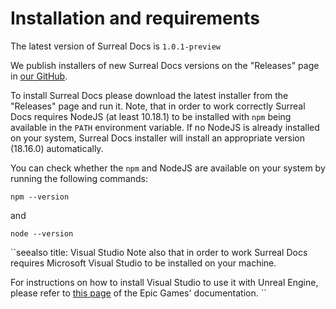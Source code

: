 # Installation and requirements

The latest version of Surreal Docs is `1.0.1-preview`

We publish installers of new Surreal Docs versions on the "Releases" page in 
[our GitHub](https://github.com/medelfor/surreal-docs/releases/ "Releases").

To install Surreal Docs please download the latest installer from the "Releases" page and run it. Note, that in order to work correctly Surreal Docs requires NodeJS (at least 10.18.1) to be installed with `npm` being available in the `PATH` environment variable. If no NodeJS is already installed on your system, Surreal Docs installer will install an appropriate version (18.16.0) automatically.

You can check whether the `npm` and NodeJS are available on your system by running the following commands:
```
npm --version
```
and
```
node --version
```

``seealso
title: Visual Studio
Note also that in order to work Surreal Docs requires Microsoft Visual Studio to be installed on your machine.

For instructions on how to install Visual Studio to use it with Unreal Engine, please refer to [this page](https://docs.unrealengine.com/5.2/en-US/setting-up-visual-studio-development-environment-for-cplusplus-projects-in-unreal-engine/ "Installation of Visual Studio") of the Epic Games' documentation.
``
